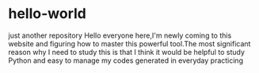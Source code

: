 # hello-world
just another repository
Hello everyone here,I'm newly coming to this website and figuring how to master this powerful tool.The most significant reason why I need to study this is that I think it would be helpful to study Python and easy to manage my codes generated in everyday practicing
